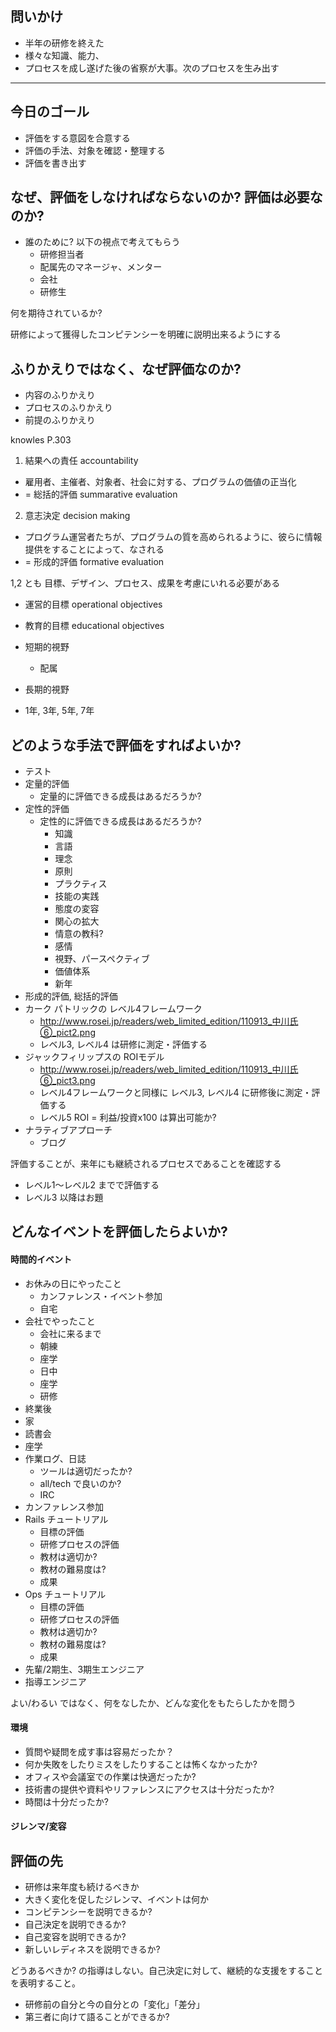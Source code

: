 ## 問いかけ

 * 半年の研修を終えた
 * 様々な知識、能力、
 * プロセスを成し遂げた後の省察が大事。次のプロセスを生み出す

---- 

## 今日のゴール

 * 評価をする意図を合意する
 * 評価の手法、対象を確認・整理する
 * 評価を書き出す

## なぜ、評価をしなければならないのか? 評価は必要なのか?

 * 誰のために? 以下の視点で考えてもらう
   * 研修担当者
   * 配属先のマネージャ、メンター
   * 会社
   * 研修生

何を期待されているか?   

研修によって獲得したコンピテンシーを明確に説明出来るようにする   

## ふりかえりではなく、なぜ評価なのか?

 * 内容のふりかえり
 * プロセスのふりかえり
 * 前提のふりかえり

knowles P.303

 1. 結果への責任 accountability
   * 雇用者、主催者、対象者、社会に対する、プログラムの価値の正当化
   * = 総括的評価 summarative evaluation
 2. 意志決定 decision making
   * プログラム運営者たちが、プログラムの質を高められるように、彼らに情報提供をすることによって、なされる
   * = 形成的評価 formative evaluation

1,2 とも 目標、デザイン、プロセス、成果を考慮にいれる必要がある   
   
 * 運営的目標 operational objectives
 * 教育的目標 educational objectives

 * 短期的視野 
   * 配属
 * 長期的視野
  *  1年, 3年, 5年, 7年

## どのような手法で評価をすればよいか?

 * テスト
 * 定量的評価
   * 定量的に評価できる成長はあるだろうか?
 * 定性的評価
   * 定性的に評価できる成長はあるだろうか?
     * 知識
     * 言語
     * 理念
     * 原則
     * プラクティス
     * 技能の実践
     * 態度の変容
     * 関心の拡大
     * 情意の教科?
     * 感情
     * 視野、パースペクティブ
     * 価値体系
     * 新年
 * 形成的評価, 総括的評価
 * カーク パトリックの レベル4フレームワーク
   * http://www.rosei.jp/readers/web_limited_edition/110913_中川氏⑥_pict2.png
   * レベル3, レベル4 は研修に測定・評価する
 * ジャックフィリップスの ROIモデル
   * http://www.rosei.jp/readers/web_limited_edition/110913_中川氏⑥_pict3.png
   * レベル4フレームワークと同様に レベル3, レベル4 に研修後に測定・評価する
   * レベル5 ROI = 利益/投資x100 は算出可能か?
 * ナラティブアプローチ
   * ブログ 

評価することが、来年にも継続されるプロセスであることを確認する

 * レベル1〜レベル2 までで評価する
 * レベル3 以降はお題

## どんなイベントを評価したらよいか?

#### 時間的イベント

 * お休みの日にやったこと
   * カンファレンス・イベント参加
   * 自宅
 * 会社でやったこと
   *  会社に来るまで
   *  朝練
   *  座学
   *  日中
   * 座学
   * 研修
 * 終業後
 * 家
 * 読書会 
 * 座学
 * 作業ログ、日誌
   * ツールは適切だったか?
   * all/tech で良いのか?
   * IRC 
 * カンファレンス参加
 * Rails チュートリアル
   * 目標の評価
   * 研修プロセスの評価
   * 教材は適切か?
   * 教材の難易度は?
   * 成果
 * Ops チュートリアル
   * 目標の評価 
   * 研修プロセスの評価 
   * 教材は適切か?
   * 教材の難易度は?
   * 成果
 * 先輩/2期生、3期生エンジニア
 * 指導エンジニア

よい/わるい ではなく、何をなしたか、どんな変化をもたらしたかを問う 

#### 環境

 * 質問や疑問を成す事は容易だったか？
 * 何か失敗をしたりミスをしたりすることは怖くなかったか?
 * オフィスや会議室での作業は快適だったか?
 * 技術書の提供や資料やリファレンスにアクセスは十分だったか?
 * 時間は十分だったか?

#### ジレンマ/変容

## 評価の先

 * 研修は来年度も続けるべきか
 * 大きく変化を促したジレンマ、イベントは何か
 * コンピテンシーを説明できるか?
 * 自己決定を説明できるか?
 * 自己変容を説明できるか?
 * 新しいレディネスを説明できるか?

どうあるべきか? の指導はしない。自己決定に対して、継続的な支援をすることを表明すること。

 * 研修前の自分と今の自分との「変化」「差分」
 * 第三者に向けて語ることができるか?
 
